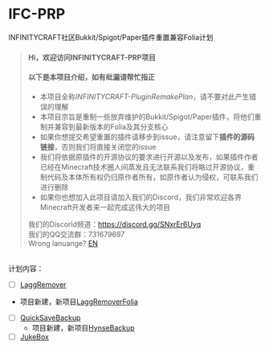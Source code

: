 # IFC-PRP
INFINITYCRAFT社区Bukkit/Spigot/Paper插件重置兼容Folia计划
> #### Hi，欢迎访问INFINITYCRAFT-PRP项目
> #### 以下是本项目介绍，如有纰漏请帮忙指正
>
> - 本项目全称*INFINITYCRAFT-PluginRemakePlan*，请不要对此产生错误的理解
> - 本项目宗旨是重制一些放弃维护的Bukkit/Spigot/Paper插件，将他们重制并兼容到最新版本的Folia及其分支核心
> - 如果你想提交希望重置的插件请移步到issue，请注意留下**插件的源码链接**，否则我们将直接关闭您的issue
> - 我们将依据原插件的开源协议的要求进行开源以及发布，如果插件作者已经在Minecraft技术圈人间蒸发且无法联系我们将略过开源协议，重制代码及本体所有权仍归原作者所有，如原作者认为侵权，可联系我们进行删除
> - 如果你也想加入此项目请加入我们的Discord，我们非常欢迎各界Minecraft开发者来一起完成这伟大的项目
>
>  我们的Discorld频道：https://discord.gg/SNxrEr6Uyq<br>
>  我们的QQ交流群：731679697<br>
>  Wrong lanuange? [EN](https://github.com/xiaoyueyoqwq/IFC-PRP/blob/main/README_EN.md)
<br>
计划内容：  

- [ ] [LaggRemover](https://github.com/Moki0/publish_LaggRemover)
 - 项目新建，新项目[LaggRemoverFolia](https://github.com/RIvance/LaggRemoverFolia)
- [ ] [QuickSaveBackup](https://github.com/rockyhawk64/QuickSaveBackups)
  - 项目新建，新项目[HynseBackup](https://github.com/MidnightTale/HynseBackup)
- [ ] [JukeBox](https://github.com/SkytAsul/JukeBox/issues/46#issuecomment-1537447821)
